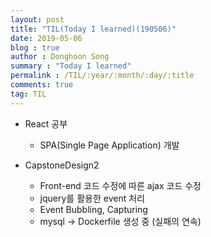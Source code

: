 ```yaml
---
layout: post
title: "TIL(Today I learned)(190506)"
date: 2019-05-06
blog : true
author : Donghoon Song
summary : "Today I learned"
permalink : /TIL/:year/:month/:day/:title
comments: true
tag: TIL
---
```


- React 공부
	- SPA(Single Page Application) 개발

- CapstoneDesign2
	- Front-end 코드 수정에 따른 ajax 코드 수정
	- jquery를 활용한 event 처리
	- Event Bubbling, Capturing
	- mysql -> Dockerfile 생성 중 (실패의 연속)